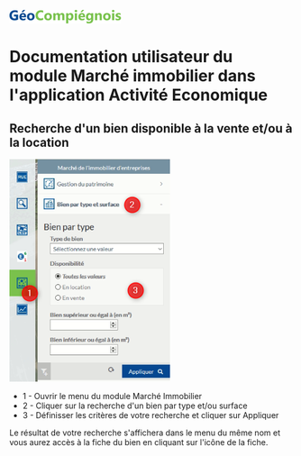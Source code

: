 ![picto](https://github.com/sigagglocompiegne/orga_gest_igeo/blob/master/doc/img/geocompiegnois_2020_reduit_v2.png)

# Documentation utilisateur du module Marché immobilier dans l'application Activité Economique

## Recherche d'un bien disponible à la vente et/ou à la location

![picto](doc_util_recherche_bien.png)


  * 1 - Ouvrir le menu du module Marché Immobilier
  * 2 - Cliquer sur la recherche d'un bien par type et/ou surface
  * 3 - Définisser les critères de votre recherche et cliquer sur Appliquer
  
  Le résultat de votre recherche s'affichera dans le menu du même nom et vous aurez accès à la fiche du bien en cliquant sur l'icône de la fiche.
